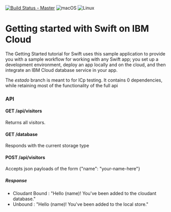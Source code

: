 [![Build Status - Master](https://travis-ci.org/IBM-Cloud/get-started-swift.svg?branch=master)](https://travis-ci.org/IBM-Cloud/get-started-swift)
![macOS](https://img.shields.io/badge/os-macOS-green.svg?style=flat)
![Linux](https://img.shields.io/badge/os-linux-green.svg?style=flat)

# Getting started with Swift on IBM Cloud
The Getting Started tutorial for Swift uses this sample application to provide you with a sample workflow for working with any Swift app; you set up a development environment, deploy an app locally and on the cloud, and then integrate an IBM Cloud database service in your app.

The *estado* branch is meant to for ICp testing. It contains 0 dependencies, while retaining most of the functionality of the full api

### API

#### GET /api/visitors

Returns all visitors.

#### GET /database

Responds with the current storage type

#### POST /api/visitors

Accepts json payloads of the form {"name": "your-name-here"}

##### Response
- Cloudant Bound : "Hello \(name)! You've been added to the cloudant database."
- Unbound        : "Hello \(name)! You've been added to the local store."
